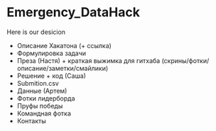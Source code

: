 # Emergency_DataHack
Here is our desicion



- Описание Хакатона (+ ссылка)
- Формулировка задачи
- Преза (Настя) + краткая выжимка для гитхаба (скрины/фотки/описание/заметки/смайлики)
- Решение + код (Саша)
- Submition.csv
- Данные (Артем)
- Фотки лидерборда
- Пруфы победы
- Командная фотка
- Контакты
